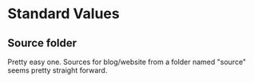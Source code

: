 # Standard Values

## Source folder

Pretty easy one. Sources for blog/website from a folder named "source" seems pretty straight forward.
